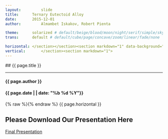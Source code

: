 ```yaml
---
layout:     	slide
title:     	Ternary Eutectoid Alloy
date:      	2015-12-01
author:     	Almambet Iskakov, Robert Pienta

theme:		solarized # default/beige/blood/moon/night/serif/simple/sky/solarized
trans:		default # default/cube/page/concave/zoom/linear/fade/none

horizontal:	</section></section><section markdown="1" data-background="http://matin-hub.github.io/project-pages/img/slidebackground.png"><section markdown="1">
vertical:		</section><section markdown="1">
---
```

<section markdown="1" data-background="http://matin-hub.github.io/project-pages/img/slidebackground.png"><section markdown="1">
## {{ page.title }}

<hr>

#### {{ page.author }}

#### {{ page.date | | date: "%b %d %Y"}}

{% raw  %}{% endraw %} {{ page.horizontal }}
<!-- Start Writing Below in Markdown -->

## Please Download Our Presentation Here
[Final Presentation](https://drive.google.com/file/d/0By-RmEZ5yeHwTENPb2xNc0M3VEE/view?usp=sharing)

</section></section>
